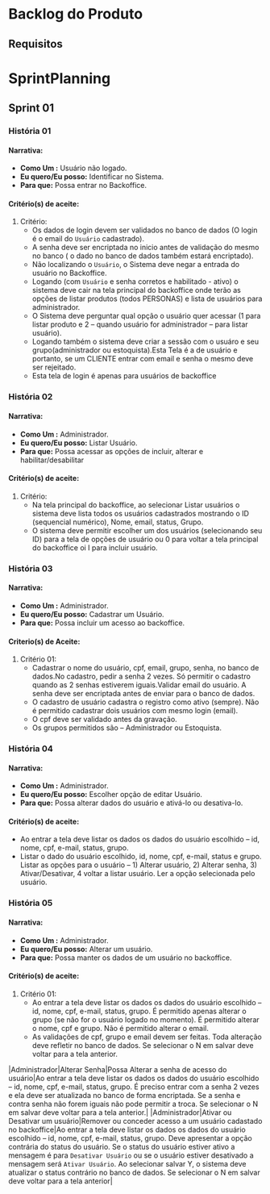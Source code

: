 # Backlog do Produto 

## Requisitos 

# SprintPlanning
## Sprint 01

### História 01
#### **Narrativa:**
- **Como Um :** Usuário não logado.
- **Eu quero/Eu posso:** Identificar no Sistema.
- **Para que:** Possa entrar no Backoffice.

#### **Critério(s) de aceite:** 
1. Critério: 
    - Os dados de login devem ser validados no banco de dados (O login é o email do `Usuário` cadastrado).
    - A senha deve ser encriptada no inicio antes de validação do mesmo no banco ( o dado no banco de dados também estará encriptado). 
    - Não localizando o `Usuário`, o Sistema deve negar a entrada do usuário no Backoffice.
    - Logando (com `Usuário` e senha corretos e habilitado - ativo) o sistema deve cair na tela principal do backoffice onde terão as opções de listar produtos (todos PERSONAS) e lista de usuários para administrador.
    - O Sistema deve perguntar qual opção o usuário quer acessar (1 para listar produto e 2 – quando usuário for administrador – para listar usuário).
    - Logando também o sistema deve criar a sessão com o usuáro e seu grupo(administrador ou estoquista).Esta Tela é a de usuário e portanto, se um CLIENTE entrar com email e senha o mesmo deve ser rejeitado.
    - Esta tela de login é apenas para usuários de backoffice
  
### História 02
#### **Narrativa:**
- **Como Um :** Administrador.
- **Eu quero/Eu posso:** Listar Usuário.
- **Para que:** Possa acessar as opções de incluir, alterar e habilitar/desabilitar
  
#### **Critério(s) de aceite:** 
1. Critério: 
   - Na tela principal do backoffice, ao selecionar Listar usuários o sistema deve lista todos os usuários cadastrados mostrando o ID (sequencial numérico), Nome, email, status, Grupo.
   - O sistema deve permitir escolher um dos usuários (selecionando seu ID) para a tela de opções de usuário ou 0 para voltar a tela principal do backoffice oi I para incluir usuário.

### História 03
#### **Narrativa:**
- **Como Um :** Administrador.
- **Eu quero/Eu posso:** Cadastrar um Usuário.
- **Para que:** Possa incluir um acesso ao backoffice.

#### **Criterio(s) de Aceite:**
1. Critério 01:
   - Cadastrar o nome do usuário, cpf, email, grupo, senha, no banco de dados.No cadastro, pedir a senha 2 vezes. Só permitir o cadastro quando as 2 senhas estiverem iguais.Validar email do usuário. A senha deve ser encriptada antes de enviar para o banco de dados.
   - O cadastro de usuário cadastra o registro como ativo (sempre). Não é permitido cadastrar dois usuários com mesmo login (email). 
   - O cpf deve ser validado antes da gravação.
   - Os grupos permitidos são – Administrador ou Estoquista.

### História 04
#### **Narrativa:**
- **Como Um :** Administrador.
- **Eu quero/Eu posso:** Escolher opção de editar Usuário.
- **Para que:** Possa alterar dados do usuário e ativá-lo ou desativa-lo.

#### **Critério(s) de aceite:**

- Ao entrar a tela deve listar os dados os dados do usuário escolhido – id, nome, cpf, e-mail, status, grupo.
- Listar o dado do usuário escolhido, id, nome, cpf, e-mail, status e grupo. Listar as opções para o usuário – 1) Alterar usuário, 2) Alterar senha, 3) Ativar/Desativar, 4 voltar a listar usuário. Ler a opção selecionada pelo usuário.

### História 05
#### **Narrativa:**
- **Como Um :** Administrador.
- **Eu quero/Eu posso:** Alterar um usuário.
- **Para que:** Possa manter os dados de um usuário no backoffice.

#### **Critério(s) de aceite:**
1. Critério 01:
   - Ao entrar a tela deve listar os dados os dados do usuário escolhido – id, nome, cpf, e-mail, status, grupo. É permitido apenas alterar o grupo (se não for o usuário logado no momento). É permitido alterar o nome, cpf e grupo. Não é permitido alterar o email.
   - As validações de cpf, grupo e email devem ser feitas. Toda alteração deve refletir no banco de dados. Se selecionar o N em salvar deve voltar para a tela anterior.


|Administrador|Alterar Senha|Possa Alterar a senha de acesso do usuário|Ao entrar a tela deve listar os dados os dados do usuário escolhido – id, nome, cpf, e-mail, status, grupo. É preciso entrar com a senha 2 vezes e ela deve ser atualizada no banco de forma encriptada. Se a senha e contra senha não forem iguais não pode permitir a troca. Se selecionar o N em salvar deve voltar para a tela anterior.|
|Administrador|Ativar ou Desativar um usuário|Remover ou conceder acesso a um usuário cadastado no backoffice|Ao entrar a tela deve listar os dados os dados do usuário escolhido – id, nome, cpf, e-mail, status, grupo. Deve apresentar a opção contrária do status do usuário. Se o status do usuário estiver ativo a mensagem é para `Desativar Usuário` ou se o usuário estiver desativado a mensagem será `Ativar Usuário`. Ao selecionar salvar Y, o sistema deve atualizar o status contrário no banco de dados. Se selecionar o N em salvar deve voltar para a tela anterior|
